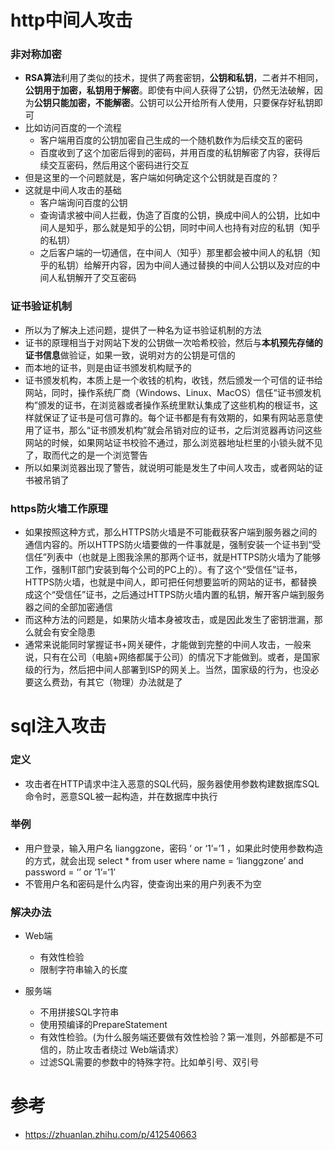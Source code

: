 # http中间人攻击

### 非对称加密

- **RSA算法**利用了类似的技术，提供了两套密钥，**公钥和私钥**，二者并不相同，**公钥用于加密，私钥用于解密**。即使有中间人获得了公钥，仍然无法破解，因为**公钥只能加密，不能解密**。公钥可以公开给所有人使用，只要保存好私钥即可
- 比如访问百度的一个流程
  - 客户端用百度的公钥加密自己生成的一个随机数作为后续交互的密码
  - 百度收到了这个加密后得到的密码，并用百度的私钥解密了内容，获得后续交互密码，然后用这个密码进行交互
- 但是这里的一个问题就是，客户端如何确定这个公钥就是百度的？
- 这就是中间人攻击的基础
  - 客户端询问百度的公钥
  - 查询请求被中间人拦截，伪造了百度的公钥，换成中间人的公钥，比如中间人是知乎，那么就是知乎的公钥，同时中间人也持有对应的私钥（知乎的私钥）
  - 之后客户端的一切通信，在中间人（知乎）那里都会被中间人的私钥（知乎的私钥）给解开内容，因为中间人通过替换的中间人公钥以及对应的中间人私钥解开了交互密码



### 证书验证机制

- 所以为了解决上述问题，提供了一种名为证书验证机制的方法
- 证书的原理相当于对网站下发的公钥做一次哈希校验，然后与**本机预先存储的证书信息**做验证，如果一致，说明对方的公钥是可信的
- 而本地的证书，则是由证书颁发机构赋予的
- 证书颁发机构，本质上是一个收钱的机构，收钱，然后颁发一个可信的证书给网站，同时，操作系统厂商（Windows、Linux、MacOS）信任“证书颁发机构”颁发的证书，在浏览器或者操作系统里默认集成了这些机构的根证书，这样就保证了证书是可信可靠的。每个证书都是有有效期的，如果有网站恶意使用了证书，那么“证书颁发机构”就会吊销对应的证书，之后浏览器再访问这些网站的时候，如果网站证书校验不通过，那么浏览器地址栏里的小锁头就不见了，取而代之的是一个浏览警告
- 所以如果浏览器出现了警告，就说明可能是发生了中间人攻击，或者网站的证书被吊销了





### https防火墙工作原理

- 如果按照这种方式，那么HTTPS防火墙是不可能截获客户端到服务器之间的通信内容的。所以HTTPS防火墙要做的一件事就是，强制安装一个证书到“受信任”列表中（也就是上图我涂黑的那两个证书，就是HTTPS防火墙为了能够工作，强制IT部门安装到每个公司的PC上的）。有了这个“受信任”证书，HTTPS防火墙，也就是中间人，即可把任何想要监听的网站的证书，都替换成这个“受信任”证书，之后通过HTTPS防火墙内置的私钥，解开客户端到服务器之间的全部加密通信
- 而这种方法的问题是，如果防火墙本身被攻击，或是因此发生了密钥泄漏，那么就会有安全隐患
- 通常来说能同时掌握证书+网关硬件，才能做到完整的中间人攻击，一般来说，只有在公司（电脑+网络都属于公司）的情况下才能做到。或者，是国家级的行为，然后把中间人部署到ISP的网关上。当然，国家级的行为，也没必要这么费劲，有其它（物理）办法就是了







# sql注入攻击

### 定义

- 攻击者在HTTP请求中注入恶意的SQL代码，服务器使用参数构建数据库SQL命令时，恶意SQL被一起构造，并在数据库中执行



### 举例

- 用户登录，输入用户名 lianggzone，密码 ‘ or ‘1’=’1 ，如果此时使用参数构造的方式，就会出现 select * from user where name = ‘lianggzone’ and password = ‘’ or ‘1’=‘1’
- 不管用户名和密码是什么内容，使查询出来的用户列表不为空



### 解决办法

- Web端
  - 有效性检验
  - 限制字符串输入的长度

- 服务端
  - 不用拼接SQL字符串
  - 使用预编译的PrepareStatement
  - 有效性检验。(为什么服务端还要做有效性检验？第一准则，外部都是不可信的，防止攻击者绕过 Web端请求）
  - 过滤SQL需要的参数中的特殊字符。比如单引号、双引号







# 参考

- https://zhuanlan.zhihu.com/p/412540663